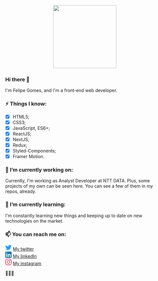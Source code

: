 <div align="center">
  <img src="https://media.giphy.com/media/h408T6Y5GfmXBKW62l/giphy.gif" height="200px" width="200px" />
</div>

### Hi there 👋
I'm Felipe Gomes, and I'm a front-end web developer.

### ⚡ Things I know:
- [x] HTML5;
- [x] CSS3;
- [x] JavaScript, ES6+;
- [x] ReactJS;
- [x] NextJS;
- [x] Redux;
- [x] Styled-Components;
- [x] Framer Motion.

### 🔭 I’m currently working on:
Currently, I'm working as Analyst Developer at NTT DATA.
Plus, some projects of my own can be seen here. You can see a few of them in my repos, already.

### 🌱 I’m currently learning:
I'm constantly learning new things and keeping up to date on new technologies on the market.

### 📫 You can reach me on:
<img src="./img/twitter-2.png" height="20px" width="20px"> <a href="https://twitter.com/felipevgomes10">My twitter</a> </br>
<img src="./img/linkedin-2.png" height="20px" width="20px"> <a href="https://www.linkedin.com/in/felipe-gomes-4b70221a8/">My linkedIn</a> </br>
<img src="./img/instagram-2.png" height="20px" width="20px"> <a href="https://www.instagram.com/web_dev_felipe/">My instagram</a> </br>

👋👋👋
